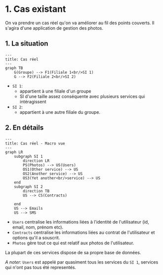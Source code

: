 # 1. Cas existant

On va prendre un cas réel qu'on va améliorer au fil des points couverts. Il s'agira d'une application de gestion des photos.

## 1. La situation

```mermaid
---
title: Cas réel
---
graph TB
    G(Groupe) --> F1(Filiale 1<br/>SI 1)
    G --> F2(Filiale 2<br/>SI 2)
```

- `SI 1`:
  - appartient à une filiale d'un groupe
  - SI d'une taille assez conséquente avec plusieurs services qui intéragissent
- `SI 2`:
  - appartient à une autre filiale du groupe.

## 2. En détails

```mermaid
---
title: Cas réel - Macro vue
---
graph LR
    subgraph SI 1
        direction LR
        PS(Photos) --> US(Users)
        OS1(Other service) --> US
        OS2(Another service) --> US
        OS3(Yet another<br/>service) --> US
    end
    subgraph SI 2
        direction TB
        US --> CS(Contracts)

    end
    US --> Emails
    US --> SMS
```

- `Users` centralise les informations liées à l'identité de l'utilisateur (id, email, nom, prénom etc).
- `Contracts` centralise les informations liées au contrat de l'utilisateur et options qu'il a souscrit.
- `Photos` gère tout ce qui est relatif aux photos de l'utilisateur.

La plupart de ces services dispose de sa propre base de données.

_A noter:_ `Users` est appelé par quasiment tous les services du `SI 1`, services qui n'ont pas tous été representés.
